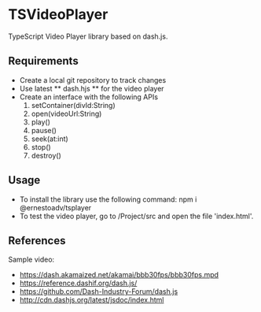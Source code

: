 # TSVideoPlayer

TypeScript Video Player library based on dash.js.

## Requirements

- Create a local git repository to track changes
- Use latest ** dash.hjs ** for the video player
- Create an interface with the following APIs
	1. setContainer(divId:String)
	2. open(videoUrl:String)
	3. play()
	4. pause()
	5. seek(at:int)
	6. stop()
	7. destroy()
	
## Usage

- To install the library use the following command: npm i @ernestoadv/tsplayer
- To test the video player, go to /Project/src and open the file 'index.html'.
	
## References

Sample video:
- https://dash.akamaized.net/akamai/bbb30fps/bbb30fps.mpd
- https://reference.dashif.org/dash.js/
- https://github.com/Dash-Industry-Forum/dash.js
- http://cdn.dashjs.org/latest/jsdoc/index.html
